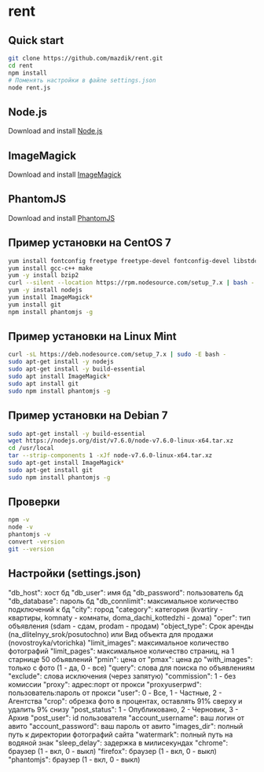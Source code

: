 # rent

## Quick start
```bash
git clone https://github.com/mazdik/rent.git
cd rent
npm install
# Поменять настройки в файле settings.json
node rent.js
```

## Node.js
Download and install [Node.js](https://nodejs.org)

## ImageMagick
Download and install [ImageMagick](http://www.imagemagick.org/)

## PhantomJS
Download and install [PhantomJS](http://phantomjs.org/)

## Пример установки на CentOS 7
```bash
yum install fontconfig freetype freetype-devel fontconfig-devel libstdc++
yum install gcc-c++ make
yum -y install bzip2
curl --silent --location https://rpm.nodesource.com/setup_7.x | bash -
yum -y install nodejs
yum install ImageMagick*
yum install git
npm install phantomjs -g
```

## Пример установки на Linux Mint
```bash
curl -sL https://deb.nodesource.com/setup_7.x | sudo -E bash -
sudo apt-get install -y nodejs
sudo apt-get install -y build-essential
sudo apt install ImageMagick*
sudo apt install git
sudo npm install phantomjs -g
```

## Пример установки на Debian 7
```bash
sudo apt-get install -y build-essential
wget https://nodejs.org/dist/v7.6.0/node-v7.6.0-linux-x64.tar.xz
cd /usr/local
tar --strip-components 1 -xJf node-v7.6.0-linux-x64.tar.xz
sudo apt-get install ImageMagick*
sudo apt-get install git
sudo npm install phantomjs -g
```

## Проверки
```bash
npm -v
node -v
phantomjs -v
convert -version
git --version
```

## Настройки (settings.json)
"db_host": 			хост бд
"db_user": 			имя бд
"db_password": 		пользователь бд
"db_database": 		пароль бд
"db_connlimit": 	максимальное количество подключений к бд
"city": 			город
"category": 		категория (kvartiry - квартиры, komnaty - комнаты, doma_dachi_kottedzhi - дома)
"oper": 			тип объявления (sdam - сдам, prodam - продам)
"object_type": 		Срок аренды (na_dlitelnyy_srok/posutochno) или Вид объекта для продажи (novostroyka/vtorichka)
"limit_images": 	максимальное количество фотографий
"limit_pages": 		максимальное количество страниц, на 1 старнице 50 объявлений
"pmin": 			цена от
"pmax": 			цена до 
"with_images": 		только с фото (1 - да, 0 - все)
"query": 			слова для поиска по объявлениям
"exclude": 			слова исключения (через запятую)
"commission": 		1 - без комиссии
"proxy": 			адрес:порт от прокси
"proxyuserpwd": 	пользователь:пароль от прокси
"user": 			0 - Все, 1 - Частные, 2 - Агентства
"crop": 			обрезка фото в процентах, оставлять 91% сверху и удалить 9% снизу
"post_status": 		1 - Опубликовано, 2 - Черновик, 3 - Архив
"post_user": 		id пользователя
"account_username": ваш логин от авито
"account_password": ваш пароль от авито
"images_dir": 		полный путь к директории фотографий сайта
"watermark": 		полный путь на водяной знак
"sleep_delay": 		задержка в милисекундах
"chrome": 			браузер (1 - вкл, 0 - выкл)
"firefox": 			браузер (1 - вкл, 0 - выкл)
"phantomjs": 		браузер (1 - вкл, 0 - выкл)
